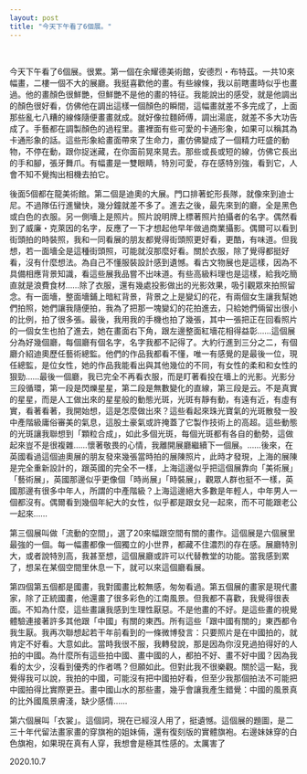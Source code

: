 ```yaml
---
layout: post
title: "今天下午看了6個展。"
---
```


  
&nbsp;
&nbsp;


今天下午看了6個展。很累。第一個在余耀德美術館，安德烈・布特茲。一共10來幅畫，二樓一個不大的展廳。我挺喜歡他的畫。有些線條，我以前瞎畫時似乎也畫過。他的畫顏色很鮮艷，但鮮艷不是他的畫的特征。我能說出的感受，就是他調出的顏色很好看，仿佛他在調出這樣一個顏色的瞬間，這幅畫就差不多完成了，上面那些亂七八糟的線條隨便畫畫就成。就好像拉麵師傅，調出湯底，就差不多大功告成了。手藝都在調製顏色的過程里。畫裡面有些可愛的卡通形象，如果可以稱其為卡通形象的話。這些形象給畫面帶來了生命力，畫仿佛變成了一個精力旺盛的動物，不停在動，跟你捉迷藏，在你面前晃來晃去。那些或長或短的線，仿佛它長出的手和腳，張牙舞爪。有幅畫是一雙眼睛，特別可愛，存在感特別強，看到它，人會不知不覺掏出相機去拍它。

後面5個都在龍美術館。第二個是迪奧的大展。門口排著蛇形長隊，就像來到迪士尼。不過隊伍行進蠻快，幾分鐘就差不多了。進去之後，最先來到的廳，全是黑色或白色的衣服。另一側墻上是照片。照片說明牌上標著照片拍攝者的名字。偶然看到了威廉・克萊因的名字，反應了一下才想起他早年做過商業攝影。偶爾可以看到街頭拍的時裝照，我和一同看展的朋友都覺得街頭照更好看，更酷，有味道。但我想，若一面墻全是這種街頭照，可能就沒那麼好看。關於衣服，除了覺得都挺好看，沒有什麼想法。為自己不懂服裝設計感到遺憾。看古文物展也是這樣，因為不具備相應背景知識，看這些展我品嘗不出味道。有些高級料理也是這樣，給我吃簡直就是浪費食材……除了衣服，還有幾處投影做出的光影效果，吸引觀眾來拍照留念。有一面墻，整面墻鋪上暗紅背景，背景之上是變幻的花，有兩個女生讓我幫她們拍照，她們讓我隨便拍，我為了把那一塊變幻的花拍進去，只給她們倆留出很小的比例，拍了很多張。最後，我用我的手機也拍了幾張，其中一張把正在回看照片的一個女生也拍了進去，她在畫面右下角，跟左邊整面紅墻花相得益彰……這個展分為好幾個廳，每個廳有個名字，名字我都不記得了。大約行進到三分之二，有個廳介紹迪奧歷任藝術總監。他們的作品我都看不懂，唯一有感覺的是最後一位，現任總監，是位女性，她的作品我能看出與其他幾位的不同，有女性的柔和和女性的狠勁……最後一個廳，我已完全不再看衣服，而是盯著看投在墻上的光影。光影分三段循環，第一段是閃爍星星，第二段是無數變化的直線，第三段是云。不是真實的星星，而是人工做出來的星星般的動態光斑，光斑有靜有動，有遠有近，有虛有實，看著看著，我開始想，這是怎麼做出來？這些看起來珠光寶氣的光斑散發一股中產階級庸俗審美的氣息，這股土豪氣或許掩蓋了它製作技術上的高超。這些動態的光斑讓我聯想到「顆粒合成」，如此多個光斑，每個光斑都有各自的動勢，這做起來豈不是很複雜……懷著敬畏的心情，我離開展廳繼續下一個展。……後來，在英國看過這個迪奧展的朋友發來幾張當時拍的展陳照片，此時才發現，上海的展陳是完全重新設計的，跟英國的完全不一樣，上海這邊似乎把這個展靠向「美術展」「藝術展」，英國那邊似乎更像個「時尚展」「時裝展」，觀眾人群也挺不一樣，英國那邊有很多中年人，所謂的中產階級？上海這邊絕大多數是年輕人，中年男人一個都沒有。偶爾看到幾個年紀大的女性，似乎都是跟女兒一起來，而不可能跟老公一起來……

第三個展叫做「流動的空間」，選了20來幅跟空間有關的畫作。這個展是六個展里最強的一個。每一幅畫都像一個獨立的小世界，都藏不住濃烈的存在感。展廳特別大，或者說特別高，我甚至想，這個展廳或許可以代替教堂的功能。當我感到累了，想呆在某個空間里休息一下，就可以來這個廳看展。

第四個第五個都是國畫，我對國畫比較無感，匆匆看過。第五個展的畫家是現代畫家，除了正統國畫，他還畫了很多彩色的江南風景。但我都不喜歡，我覺得很表面。不知為什麼，這些畫讓我感到生理性厭惡。不是他畫的不好。是這些畫的視覺體驗連接著許多其他跟「中國」有關的東西。所有這些「跟中國有關的」東西都令我生厭。我再次聯想起若干年前看到的一條微博發言：只要照片是在中國拍的，就肯定不好看。大意如此。當時我很不服，我轉發說，那是因為你沒見過拍得好的人拍的中國。為什麼所有這些拍中國、畫中國的人，都拍不好、畫不好中國？因為我看的太少，沒看到優秀的作者嗎？但願如此。但對此我不很樂觀。關於這一點，我覺得我可以說，我拍的中國，可能沒有把中國拍好看，但至少我那個拍法不可能把中國拍得比實際更丑。畫中國山水的那些畫，幾乎會讓我產生錯覺：中國的風景真的比外國風景膚淺，缺少感情……

第六個展叫「衣裳」。這個詞，現在已經沒人用了，挺遺憾。這個展的題圖，是二三十年代留法畫家畫的穿旗袍的姐妹倆，還有復刻版的實體旗袍。右邊妹妹穿的白色旗袍，如果現在真有人穿，我想會是極其性感的。太厲害了

2020.10.7